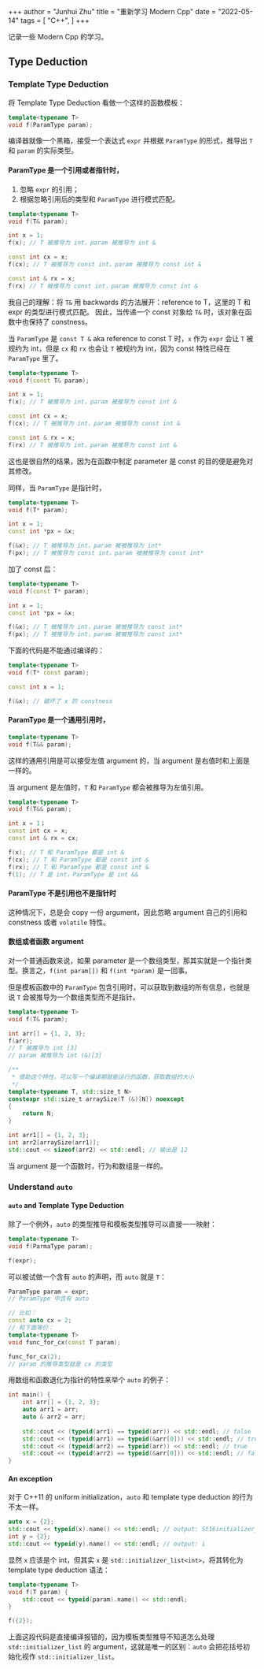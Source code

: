 +++
author = "Junhui Zhu"
title = "重新学习 Modern Cpp"
date = "2022-05-14"
tags = [
    "C++",
]
+++

记录一些 Modern Cpp 的学习。

<!--more-->

## Type Deduction

### Template Type Deduction

将 Template Type Deduction 看做一个这样的函数模板：
```C++
template<typename T>
void f(ParamType param);
```
编译器就像一个黑箱，接受一个表达式 `expr` 并根据 `ParamType` 的形式，推导出 `T` 和 `param` 的实际类型。

#### ParamType 是一个引用或者指针时，
1. 忽略 `expr` 的引用；
2. 根据忽略引用后的类型和 `ParamType` 进行模式匹配。

```C++
template<typename T>
void f(T& param);

int x = 1;
f(x); // T 被推导为 int，param 被推导为 int &

const int cx = x;
f(cx); // T 被推导为 const int，param 被推导为 const int &

const int & rx = x;
f(rx) // T 被推导为 const int，param 被推导为 const int &
```

我自己的理解：将 `T&` 用 backwards 的方法展开：reference to T，这里的 T 和 expr 的类型进行模式匹配。
因此，当传递一个 const 对象给 `T&` 时，该对象在函数中也保持了 constness。

当 `ParamType` 是 `const T &` aka reference to const T 时，`x` 作为 `expr` 会让 `T` 被规约为 int，但是 `cx` 和 `rx` 也会让 `T` 被规约为 int，因为 const 特性已经在 `ParamType` 里了。
```C++
template<typename T>
void f(const T& param);

int x = 1;
f(x); // T 被推导为 int，param 被推导为 const int &

const int cx = x;
f(cx); // T 被推导为 int，param 被推导为 const int &

const int & rx = x;
f(rx) // T 被推导为 int，param 被推导为 const int &
```

这也是很自然的结果，因为在函数中制定 parameter 是 const 的目的便是避免对其修改。

同样，当 `ParamType` 是指针时，
```C++
template<typename T>
void f(T* param);

int x = 1;
const int *px = &x;

f(&x); // T 被推导为 int，param 被被推导为 int*
f(px); // T 被推导为 const int，param 被被推导为 const int*
```
加了 const 后：
```C++
template<typename T>
void f(const T* param);

int x = 1;
const int *px = &x;

f(&x); // T 被推导为 int，param 被被推导为 const int*
f(px); // T 被推导为 int，param 被被推导为 const int*
```

下面的代码是不能通过编译的：
```C++
template<typename T>
void f(T* const param);

const int x = 1;

f(&x); // 破坏了 x 的 constness
```

#### ParamType 是一个通用引用时，
```C++
template<typename T>
void f(T&& param);
```

这样的通用引用是可以接受左值 argument 的，当 argument 是右值时和上面是一样的。

当 argument 是左值时，`T` 和 `ParamType` 都会被推导为左值引用。

```C++
template<typename T>
void f(T&& param);

int x = 1；
const int cx = x;
const int & rx = cx;

f(x); // T 和 ParamType 都是 int &
f(cx); // T 和 ParamType 都是 const int &
f(rx); // T 和 ParamType 都是 const int &
f(1); // T 是 int，ParamType 是 int &&
```

#### ParamType 不是引用也不是指针时

这种情况下，总是会 copy 一份 argument，因此忽略 argument 自己的引用和 constness 或者 `volatile` 特性。

#### 数组或者函数 argument

对一个普通函数来说，如果 parameter 是一个数组类型，那其实就是一个指针类型。换言之，`f(int param[])` 和 `f(int *param)` 是一回事。

但是模板函数中的 `ParamType` 包含引用时，可以获取到数组的所有信息，也就是说 `T` 会被推导为一个数组类型而不是指针。

```C++
template<typename T>
void f(T& param);

int arr[] = {1, 2, 3};
f(arr);
// T 被推导为 int [3]
// param 被推导为 int (&)[3]

/**
 * 借助这个特性，可以写一个编译期就能运行的函数，获取数组的大小
 */
template<typename T, std::size_t N>
constexpr std::size_t arraySize(T (&)[N]) noexcept
{
    return N;
}

int arr1[] = {1, 2, 3};
int arr2[arraySize(arr1)];
std::cout << sizeof(arr2) << std::endl; // 输出是 12
```

当 argument 是一个函数时，行为和数组是一样的。

### Understand `auto`

#### `auto` and Template Type Deduction

除了一个例外，`auto` 的类型推导和模板类型推导可以直接一一映射：

```C++
template<typename T>
void f(ParmaType param);

f(expr);
```

可以被试做一个含有 `auto` 的声明，而 `auto` 就是 `T`：
```C++
ParamType param = expr;
// ParamType 中含有 auto

// 比如：
const auto cx = 2;
// 和下面等价：
template<typename T>
void func_for_cx(const T param);

func_for_cx(2);
// param 的推导类型就是 cx 的类型
```

用数组和函数退化为指针的特性来举个 `auto` 的例子：
```C++
int main() {
    int arr[] = {1, 2, 3};
    auto arr1 = arr;
    auto & arr2 = arr;
    
    std::cout << (typeid(arr1) == typeid(arr)) << std::endl; // false
    std::cout << (typeid(arr1) == typeid(&arr[0])) << std::endl; // true
    std::cout << (typeid(arr2) == typeid(arr)) << std::endl; // true
    std::cout << (typeid(arr2) == typeid(&arr[0])) << std::endl; // false
}
```

#### An exception

对于 C++11 的 uniform initialization，`auto` 和 template type deduction 的行为不太一样。

```c++
auto x = {2};
std::cout << typeid(x).name() << std::endl; // output: St16initializer_listIiE
int y = {2};
std::cout << typeid(y).name() << std::endl; // output: i
```

显然 `x` 应该是个 int，但其实 `x` 是 `std::initializer_list<int>`，将其转化为 template type deduction 语法：

```c++
template<typename T>
void f(T param) {
    std::cout << typeid(param).name() << std::endl;
}

f({2});
```

上面这段代码是直接编译报错的，因为模板类型推导不知道怎么处理 `std::initializer_list` 的 argument，这就是唯一的区别：`auto` 会把花括号初始化视作 `std::initializer_list`。